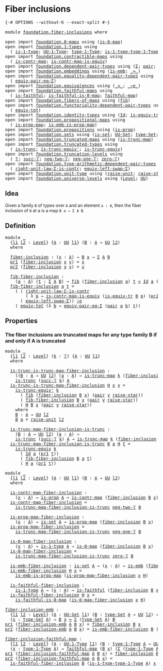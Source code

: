 # Fiber inclusions

<pre class="Agda"><a id="29" class="Symbol">{-#</a> <a id="33" class="Keyword">OPTIONS</a> <a id="41" class="Pragma">--without-K</a> <a id="53" class="Pragma">--exact-split</a> <a id="67" class="Symbol">#-}</a>

<a id="72" class="Keyword">module</a> <a id="79" href="foundation.fiber-inclusions.html" class="Module">foundation.fiber-inclusions</a> <a id="107" class="Keyword">where</a>

<a id="114" class="Keyword">open</a> <a id="119" class="Keyword">import</a> <a id="126" href="foundation.0-maps.html" class="Module">foundation.0-maps</a> <a id="144" class="Keyword">using</a> <a id="150" class="Symbol">(</a><a id="151" href="foundation-core.0-maps.html#1168" class="Function">is-0-map</a><a id="159" class="Symbol">)</a>
<a id="161" class="Keyword">open</a> <a id="166" class="Keyword">import</a> <a id="173" href="foundation.1-types.html" class="Module">foundation.1-types</a> <a id="192" class="Keyword">using</a>
  <a id="200" class="Symbol">(</a> <a id="202" href="foundation-core.1-types.html#654" class="Function">is-1-type</a><a id="211" class="Symbol">;</a> <a id="213" href="foundation-core.1-types.html#720" class="Function">UU-1-Type</a><a id="222" class="Symbol">;</a> <a id="224" href="foundation-core.1-types.html#792" class="Function">type-1-Type</a><a id="235" class="Symbol">;</a> <a id="237" href="foundation-core.1-types.html#869" class="Function">is-1-type-type-1-Type</a><a id="258" class="Symbol">)</a>
<a id="260" class="Keyword">open</a> <a id="265" class="Keyword">import</a> <a id="272" href="foundation.contractible-maps.html" class="Module">foundation.contractible-maps</a> <a id="301" class="Keyword">using</a>
  <a id="309" class="Symbol">(</a> <a id="311" href="foundation-core.contractible-maps.html#1464" class="Function">is-contr-map</a><a id="323" class="Symbol">;</a> <a id="325" href="foundation-core.contractible-maps.html#3850" class="Function">is-contr-map-is-equiv</a><a id="346" class="Symbol">)</a>
<a id="348" class="Keyword">open</a> <a id="353" class="Keyword">import</a> <a id="360" href="foundation.dependent-pair-types.html" class="Module">foundation.dependent-pair-types</a> <a id="392" class="Keyword">using</a> <a id="398" class="Symbol">(</a><a id="399" href="foundation-core.dependent-pair-types.html#502" class="Record">Σ</a><a id="400" class="Symbol">;</a> <a id="402" href="foundation-core.dependent-pair-types.html#575" class="InductiveConstructor">pair</a><a id="406" class="Symbol">;</a> <a id="408" href="foundation-core.dependent-pair-types.html#592" class="Field">pr1</a><a id="411" class="Symbol">;</a> <a id="413" href="foundation-core.dependent-pair-types.html#604" class="Field">pr2</a><a id="416" class="Symbol">)</a>
<a id="418" class="Keyword">open</a> <a id="423" class="Keyword">import</a> <a id="430" href="foundation.embeddings.html" class="Module">foundation.embeddings</a> <a id="452" class="Keyword">using</a> <a id="458" class="Symbol">(</a><a id="459" href="foundation-core.embeddings.html#980" class="Function">is-emb</a><a id="465" class="Symbol">;</a> <a id="467" href="foundation-core.embeddings.html#1062" class="Function Operator">_↪_</a><a id="470" class="Symbol">)</a>
<a id="472" class="Keyword">open</a> <a id="477" class="Keyword">import</a> <a id="484" href="foundation.equality-dependent-pair-types.html" class="Module">foundation.equality-dependent-pair-types</a> <a id="525" class="Keyword">using</a>
  <a id="533" class="Symbol">(</a> <a id="535" href="foundation.equality-dependent-pair-types.html#2407" class="Function">equiv-pair-eq-Σ</a><a id="550" class="Symbol">)</a>
<a id="552" class="Keyword">open</a> <a id="557" class="Keyword">import</a> <a id="564" href="foundation.equivalences.html" class="Module">foundation.equivalences</a> <a id="588" class="Keyword">using</a> <a id="594" class="Symbol">(</a><a id="595" href="foundation-core.equivalences.html#1607" class="Function Operator">_≃_</a><a id="598" class="Symbol">;</a> <a id="600" href="foundation-core.equivalences.html#7843" class="Function Operator">_∘e_</a><a id="604" class="Symbol">)</a>
<a id="606" class="Keyword">open</a> <a id="611" class="Keyword">import</a> <a id="618" href="foundation.faithful-maps.html" class="Module">foundation.faithful-maps</a> <a id="643" class="Keyword">using</a>
  <a id="651" class="Symbol">(</a> <a id="653" href="foundation-core.faithful-maps.html#1676" class="Function">is-faithful</a><a id="664" class="Symbol">;</a> <a id="666" href="foundation-core.faithful-maps.html#3767" class="Function">is-faithful-is-0-map</a><a id="686" class="Symbol">;</a> <a id="688" href="foundation-core.faithful-maps.html#1766" class="Function">faithful-map</a><a id="700" class="Symbol">)</a>
<a id="702" class="Keyword">open</a> <a id="707" class="Keyword">import</a> <a id="714" href="foundation.fibers-of-maps.html" class="Module">foundation.fibers-of-maps</a> <a id="740" class="Keyword">using</a> <a id="746" class="Symbol">(</a><a id="747" href="foundation-core.fibers-of-maps.html#928" class="Function">fib</a><a id="750" class="Symbol">)</a>
<a id="752" class="Keyword">open</a> <a id="757" class="Keyword">import</a> <a id="764" href="foundation.functoriality-dependent-pair-types.html" class="Module">foundation.functoriality-dependent-pair-types</a> <a id="810" class="Keyword">using</a>
  <a id="818" class="Symbol">(</a> <a id="820" href="foundation-core.functoriality-dependent-pair-types.html#6804" class="Function">equiv-tot</a><a id="829" class="Symbol">)</a>
<a id="831" class="Keyword">open</a> <a id="836" class="Keyword">import</a> <a id="843" href="foundation.identity-types.html" class="Module">foundation.identity-types</a> <a id="869" class="Keyword">using</a> <a id="875" class="Symbol">(</a><a id="876" href="foundation-core.identity-types.html#641" class="Datatype">Id</a><a id="878" class="Symbol">;</a> <a id="880" href="foundation.identity-types.html#3379" class="Function">is-equiv-tr</a><a id="891" class="Symbol">)</a>
<a id="893" class="Keyword">open</a> <a id="898" class="Keyword">import</a> <a id="905" href="foundation.propositional-maps.html" class="Module">foundation.propositional-maps</a> <a id="935" class="Keyword">using</a>
  <a id="943" class="Symbol">(</a> <a id="945" href="foundation-core.propositional-maps.html#1250" class="Function">is-prop-map</a><a id="956" class="Symbol">;</a> <a id="958" href="foundation-core.propositional-maps.html#1524" class="Function">is-emb-is-prop-map</a><a id="976" class="Symbol">)</a>
<a id="978" class="Keyword">open</a> <a id="983" class="Keyword">import</a> <a id="990" href="foundation.propositions.html" class="Module">foundation.propositions</a> <a id="1014" class="Keyword">using</a> <a id="1020" class="Symbol">(</a><a id="1021" href="foundation-core.propositions.html#1246" class="Function">is-prop</a><a id="1028" class="Symbol">)</a>
<a id="1030" class="Keyword">open</a> <a id="1035" class="Keyword">import</a> <a id="1042" href="foundation.sets.html" class="Module">foundation.sets</a> <a id="1058" class="Keyword">using</a> <a id="1064" class="Symbol">(</a><a id="1065" href="foundation-core.sets.html#1099" class="Function">is-set</a><a id="1071" class="Symbol">;</a> <a id="1073" href="foundation-core.sets.html#1177" class="Function">UU-Set</a><a id="1079" class="Symbol">;</a> <a id="1081" href="foundation-core.sets.html#1291" class="Function">type-Set</a><a id="1089" class="Symbol">;</a> <a id="1091" href="foundation-core.sets.html#1342" class="Function">is-set-type-Set</a><a id="1106" class="Symbol">)</a>
<a id="1108" class="Keyword">open</a> <a id="1113" class="Keyword">import</a> <a id="1120" href="foundation.truncated-maps.html" class="Module">foundation.truncated-maps</a> <a id="1146" class="Keyword">using</a> <a id="1152" class="Symbol">(</a><a id="1153" href="foundation-core.truncated-maps.html#1876" class="Function">is-trunc-map</a><a id="1165" class="Symbol">)</a>
<a id="1167" class="Keyword">open</a> <a id="1172" class="Keyword">import</a> <a id="1179" href="foundation.truncated-types.html" class="Module">foundation.truncated-types</a> <a id="1206" class="Keyword">using</a>
  <a id="1214" class="Symbol">(</a> <a id="1216" href="foundation-core.truncated-types.html#1466" class="Function">is-trunc</a><a id="1224" class="Symbol">;</a> <a id="1226" href="foundation-core.truncated-types.html#4673" class="Function">is-trunc-equiv&#39;</a><a id="1241" class="Symbol">;</a> <a id="1243" href="foundation-core.truncated-types.html#4146" class="Function">is-trunc-equiv</a><a id="1257" class="Symbol">)</a>
<a id="1259" class="Keyword">open</a> <a id="1264" class="Keyword">import</a> <a id="1271" href="foundation.truncation-levels.html" class="Module">foundation.truncation-levels</a> <a id="1300" class="Keyword">using</a>
  <a id="1308" class="Symbol">(</a> <a id="1310" href="foundation-core.truncation-levels.html#382" class="Datatype">𝕋</a><a id="1311" class="Symbol">;</a> <a id="1313" href="foundation-core.truncation-levels.html#419" class="InductiveConstructor">succ-𝕋</a><a id="1319" class="Symbol">;</a> <a id="1321" href="foundation-core.truncation-levels.html#403" class="InductiveConstructor">neg-two-𝕋</a><a id="1330" class="Symbol">;</a> <a id="1332" href="foundation-core.truncation-levels.html#435" class="Function">neg-one-𝕋</a><a id="1341" class="Symbol">;</a> <a id="1343" href="foundation-core.truncation-levels.html#479" class="Function">zero-𝕋</a><a id="1349" class="Symbol">)</a>
<a id="1351" class="Keyword">open</a> <a id="1356" class="Keyword">import</a> <a id="1363" href="foundation.type-arithmetic-dependent-pair-types.html" class="Module">foundation.type-arithmetic-dependent-pair-types</a> <a id="1411" class="Keyword">using</a>
  <a id="1419" class="Symbol">(</a> <a id="1421" href="foundation-core.type-arithmetic-dependent-pair-types.html#4301" class="Function">right-unit-law-Σ-is-contr</a><a id="1446" class="Symbol">;</a> <a id="1448" href="foundation-core.type-arithmetic-dependent-pair-types.html#10226" class="Function">equiv-left-swap-Σ</a><a id="1465" class="Symbol">)</a>
<a id="1467" class="Keyword">open</a> <a id="1472" class="Keyword">import</a> <a id="1479" href="foundation.unit-type.html" class="Module">foundation.unit-type</a> <a id="1500" class="Keyword">using</a> <a id="1506" class="Symbol">(</a><a id="1507" href="foundation.unit-type.html#1237" class="Function">raise-unit</a><a id="1517" class="Symbol">;</a> <a id="1519" href="foundation.unit-type.html#1298" class="Function">raise-star</a><a id="1529" class="Symbol">)</a>
<a id="1531" class="Keyword">open</a> <a id="1536" class="Keyword">import</a> <a id="1543" href="foundation.universe-levels.html" class="Module">foundation.universe-levels</a> <a id="1570" class="Keyword">using</a> <a id="1576" class="Symbol">(</a><a id="1577" href="Agda.Primitive.html#597" class="Postulate">Level</a><a id="1582" class="Symbol">;</a> <a id="1584" href="foundation-core.universe-levels.html#222" class="Primitive">UU</a><a id="1586" class="Symbol">)</a>
</pre>
## Idea

Given a family `B` of types over `A` and an element `a : A`, then the fiber inclusion of `B` at a is a map `B a → Σ A B`.

## Definition

<pre class="Agda"><a id="1748" class="Keyword">module</a> <a id="1755" href="foundation.fiber-inclusions.html#1755" class="Module">_</a>
  <a id="1759" class="Symbol">{</a><a id="1760" href="foundation.fiber-inclusions.html#1760" class="Bound">l1</a> <a id="1763" href="foundation.fiber-inclusions.html#1763" class="Bound">l2</a> <a id="1766" class="Symbol">:</a> <a id="1768" href="Agda.Primitive.html#597" class="Postulate">Level</a><a id="1773" class="Symbol">}</a> <a id="1775" class="Symbol">{</a><a id="1776" href="foundation.fiber-inclusions.html#1776" class="Bound">A</a> <a id="1778" class="Symbol">:</a> <a id="1780" href="foundation-core.universe-levels.html#222" class="Primitive">UU</a> <a id="1783" href="foundation.fiber-inclusions.html#1760" class="Bound">l1</a><a id="1785" class="Symbol">}</a> <a id="1787" class="Symbol">(</a><a id="1788" href="foundation.fiber-inclusions.html#1788" class="Bound">B</a> <a id="1790" class="Symbol">:</a> <a id="1792" href="foundation.fiber-inclusions.html#1776" class="Bound">A</a> <a id="1794" class="Symbol">→</a> <a id="1796" href="foundation-core.universe-levels.html#222" class="Primitive">UU</a> <a id="1799" href="foundation.fiber-inclusions.html#1763" class="Bound">l2</a><a id="1801" class="Symbol">)</a>
  <a id="1805" class="Keyword">where</a>
  
  <a id="1816" href="foundation.fiber-inclusions.html#1816" class="Function">fiber-inclusion</a> <a id="1832" class="Symbol">:</a> <a id="1834" class="Symbol">(</a><a id="1835" href="foundation.fiber-inclusions.html#1835" class="Bound">x</a> <a id="1837" class="Symbol">:</a> <a id="1839" href="foundation.fiber-inclusions.html#1776" class="Bound">A</a><a id="1840" class="Symbol">)</a> <a id="1842" class="Symbol">→</a> <a id="1844" href="foundation.fiber-inclusions.html#1788" class="Bound">B</a> <a id="1846" href="foundation.fiber-inclusions.html#1835" class="Bound">x</a> <a id="1848" class="Symbol">→</a> <a id="1850" href="foundation-core.dependent-pair-types.html#502" class="Record">Σ</a> <a id="1852" href="foundation.fiber-inclusions.html#1776" class="Bound">A</a> <a id="1854" href="foundation.fiber-inclusions.html#1788" class="Bound">B</a>
  <a id="1858" href="foundation-core.dependent-pair-types.html#592" class="Field">pr1</a> <a id="1862" class="Symbol">(</a><a id="1863" href="foundation.fiber-inclusions.html#1816" class="Function">fiber-inclusion</a> <a id="1879" href="foundation.fiber-inclusions.html#1879" class="Bound">x</a> <a id="1881" href="foundation.fiber-inclusions.html#1881" class="Bound">y</a><a id="1882" class="Symbol">)</a> <a id="1884" class="Symbol">=</a> <a id="1886" href="foundation.fiber-inclusions.html#1879" class="Bound">x</a>
  <a id="1890" href="foundation-core.dependent-pair-types.html#604" class="Field">pr2</a> <a id="1894" class="Symbol">(</a><a id="1895" href="foundation.fiber-inclusions.html#1816" class="Function">fiber-inclusion</a> <a id="1911" href="foundation.fiber-inclusions.html#1911" class="Bound">x</a> <a id="1913" href="foundation.fiber-inclusions.html#1913" class="Bound">y</a><a id="1914" class="Symbol">)</a> <a id="1916" class="Symbol">=</a> <a id="1918" href="foundation.fiber-inclusions.html#1913" class="Bound">y</a>

  <a id="1923" href="foundation.fiber-inclusions.html#1923" class="Function">fib-fiber-inclusion</a> <a id="1943" class="Symbol">:</a>
    <a id="1949" class="Symbol">(</a><a id="1950" href="foundation.fiber-inclusions.html#1950" class="Bound">a</a> <a id="1952" class="Symbol">:</a> <a id="1954" href="foundation.fiber-inclusions.html#1776" class="Bound">A</a><a id="1955" class="Symbol">)</a> <a id="1957" class="Symbol">(</a><a id="1958" href="foundation.fiber-inclusions.html#1958" class="Bound">t</a> <a id="1960" class="Symbol">:</a> <a id="1962" href="foundation-core.dependent-pair-types.html#502" class="Record">Σ</a> <a id="1964" href="foundation.fiber-inclusions.html#1776" class="Bound">A</a> <a id="1966" href="foundation.fiber-inclusions.html#1788" class="Bound">B</a><a id="1967" class="Symbol">)</a> <a id="1969" class="Symbol">→</a> <a id="1971" href="foundation-core.fibers-of-maps.html#928" class="Function">fib</a> <a id="1975" class="Symbol">(</a><a id="1976" href="foundation.fiber-inclusions.html#1816" class="Function">fiber-inclusion</a> <a id="1992" href="foundation.fiber-inclusions.html#1950" class="Bound">a</a><a id="1993" class="Symbol">)</a> <a id="1995" href="foundation.fiber-inclusions.html#1958" class="Bound">t</a> <a id="1997" href="foundation-core.equivalences.html#1607" class="Function Operator">≃</a> <a id="1999" href="foundation-core.identity-types.html#641" class="Datatype">Id</a> <a id="2002" href="foundation.fiber-inclusions.html#1950" class="Bound">a</a> <a id="2004" class="Symbol">(</a><a id="2005" href="foundation-core.dependent-pair-types.html#592" class="Field">pr1</a> <a id="2009" href="foundation.fiber-inclusions.html#1958" class="Bound">t</a><a id="2010" class="Symbol">)</a>
  <a id="2014" href="foundation.fiber-inclusions.html#1923" class="Function">fib-fiber-inclusion</a> <a id="2034" href="foundation.fiber-inclusions.html#2034" class="Bound">a</a> <a id="2036" href="foundation.fiber-inclusions.html#2036" class="Bound">t</a> <a id="2038" class="Symbol">=</a>
    <a id="2044" class="Symbol">(</a> <a id="2046" class="Symbol">(</a> <a id="2048" href="foundation-core.type-arithmetic-dependent-pair-types.html#4301" class="Function">right-unit-law-Σ-is-contr</a>
        <a id="2082" class="Symbol">(</a> <a id="2084" class="Symbol">λ</a> <a id="2086" href="foundation.fiber-inclusions.html#2086" class="Bound">p</a> <a id="2088" class="Symbol">→</a> <a id="2090" href="foundation-core.contractible-maps.html#3850" class="Function">is-contr-map-is-equiv</a> <a id="2112" class="Symbol">(</a><a id="2113" href="foundation.identity-types.html#3379" class="Function">is-equiv-tr</a> <a id="2125" href="foundation.fiber-inclusions.html#1788" class="Bound">B</a> <a id="2127" href="foundation.fiber-inclusions.html#2086" class="Bound">p</a><a id="2128" class="Symbol">)</a> <a id="2130" class="Symbol">(</a><a id="2131" href="foundation-core.dependent-pair-types.html#604" class="Field">pr2</a> <a id="2135" href="foundation.fiber-inclusions.html#2036" class="Bound">t</a><a id="2136" class="Symbol">)))</a> <a id="2140" href="foundation-core.equivalences.html#7843" class="Function Operator">∘e</a>
      <a id="2149" class="Symbol">(</a> <a id="2151" href="foundation-core.type-arithmetic-dependent-pair-types.html#10226" class="Function">equiv-left-swap-Σ</a><a id="2168" class="Symbol">))</a> <a id="2171" href="foundation-core.equivalences.html#7843" class="Function Operator">∘e</a>
    <a id="2178" class="Symbol">(</a> <a id="2180" href="foundation-core.functoriality-dependent-pair-types.html#6804" class="Function">equiv-tot</a> <a id="2190" class="Symbol">(λ</a> <a id="2193" href="foundation.fiber-inclusions.html#2193" class="Bound">b</a> <a id="2195" class="Symbol">→</a> <a id="2197" href="foundation.equality-dependent-pair-types.html#2407" class="Function">equiv-pair-eq-Σ</a> <a id="2213" class="Symbol">(</a><a id="2214" href="foundation-core.dependent-pair-types.html#575" class="InductiveConstructor">pair</a> <a id="2219" href="foundation.fiber-inclusions.html#2034" class="Bound">a</a> <a id="2221" href="foundation.fiber-inclusions.html#2193" class="Bound">b</a><a id="2222" class="Symbol">)</a> <a id="2224" href="foundation.fiber-inclusions.html#2036" class="Bound">t</a><a id="2225" class="Symbol">))</a>
</pre>
## Properties

### The fiber inclusions are truncated maps for any type family B if and only if A is truncated

<pre class="Agda"><a id="2349" class="Keyword">module</a> <a id="2356" href="foundation.fiber-inclusions.html#2356" class="Module">_</a>
  <a id="2360" class="Symbol">{</a><a id="2361" href="foundation.fiber-inclusions.html#2361" class="Bound">l1</a> <a id="2364" href="foundation.fiber-inclusions.html#2364" class="Bound">l2</a> <a id="2367" class="Symbol">:</a> <a id="2369" href="Agda.Primitive.html#597" class="Postulate">Level</a><a id="2374" class="Symbol">}</a> <a id="2376" class="Symbol">(</a><a id="2377" href="foundation.fiber-inclusions.html#2377" class="Bound">k</a> <a id="2379" class="Symbol">:</a> <a id="2381" href="foundation-core.truncation-levels.html#382" class="Datatype">𝕋</a><a id="2382" class="Symbol">)</a> <a id="2384" class="Symbol">{</a><a id="2385" href="foundation.fiber-inclusions.html#2385" class="Bound">A</a> <a id="2387" class="Symbol">:</a> <a id="2389" href="foundation-core.universe-levels.html#222" class="Primitive">UU</a> <a id="2392" href="foundation.fiber-inclusions.html#2361" class="Bound">l1</a><a id="2394" class="Symbol">}</a>
  <a id="2398" class="Keyword">where</a>
  
  <a id="2409" href="foundation.fiber-inclusions.html#2409" class="Function">is-trunc-is-trunc-map-fiber-inclusion</a> <a id="2447" class="Symbol">:</a>
    <a id="2453" class="Symbol">((</a><a id="2455" href="foundation.fiber-inclusions.html#2455" class="Bound">B</a> <a id="2457" class="Symbol">:</a> <a id="2459" href="foundation.fiber-inclusions.html#2385" class="Bound">A</a> <a id="2461" class="Symbol">→</a> <a id="2463" href="foundation-core.universe-levels.html#222" class="Primitive">UU</a> <a id="2466" href="foundation.fiber-inclusions.html#2364" class="Bound">l2</a><a id="2468" class="Symbol">)</a> <a id="2470" class="Symbol">(</a><a id="2471" href="foundation.fiber-inclusions.html#2471" class="Bound">a</a> <a id="2473" class="Symbol">:</a> <a id="2475" href="foundation.fiber-inclusions.html#2385" class="Bound">A</a><a id="2476" class="Symbol">)</a> <a id="2478" class="Symbol">→</a> <a id="2480" href="foundation-core.truncated-maps.html#1876" class="Function">is-trunc-map</a> <a id="2493" href="foundation.fiber-inclusions.html#2377" class="Bound">k</a> <a id="2495" class="Symbol">(</a><a id="2496" href="foundation.fiber-inclusions.html#1816" class="Function">fiber-inclusion</a> <a id="2512" href="foundation.fiber-inclusions.html#2455" class="Bound">B</a> <a id="2514" href="foundation.fiber-inclusions.html#2471" class="Bound">a</a><a id="2515" class="Symbol">))</a> <a id="2518" class="Symbol">→</a>
    <a id="2524" href="foundation-core.truncated-types.html#1466" class="Function">is-trunc</a> <a id="2533" class="Symbol">(</a><a id="2534" href="foundation-core.truncation-levels.html#419" class="InductiveConstructor">succ-𝕋</a> <a id="2541" href="foundation.fiber-inclusions.html#2377" class="Bound">k</a><a id="2542" class="Symbol">)</a> <a id="2544" href="foundation.fiber-inclusions.html#2385" class="Bound">A</a>
  <a id="2548" href="foundation.fiber-inclusions.html#2409" class="Function">is-trunc-is-trunc-map-fiber-inclusion</a> <a id="2586" href="foundation.fiber-inclusions.html#2586" class="Bound">H</a> <a id="2588" href="foundation.fiber-inclusions.html#2588" class="Bound">x</a> <a id="2590" href="foundation.fiber-inclusions.html#2590" class="Bound">y</a> <a id="2592" class="Symbol">=</a>
    <a id="2598" href="foundation-core.truncated-types.html#4673" class="Function">is-trunc-equiv&#39;</a> <a id="2614" href="foundation.fiber-inclusions.html#2377" class="Bound">k</a>
      <a id="2622" class="Symbol">(</a> <a id="2624" href="foundation-core.fibers-of-maps.html#928" class="Function">fib</a> <a id="2628" class="Symbol">(</a><a id="2629" href="foundation.fiber-inclusions.html#1816" class="Function">fiber-inclusion</a> <a id="2645" href="foundation.fiber-inclusions.html#2773" class="Function">B</a> <a id="2647" href="foundation.fiber-inclusions.html#2588" class="Bound">x</a><a id="2648" class="Symbol">)</a> <a id="2650" class="Symbol">(</a><a id="2651" href="foundation-core.dependent-pair-types.html#575" class="InductiveConstructor">pair</a> <a id="2656" href="foundation.fiber-inclusions.html#2590" class="Bound">y</a> <a id="2658" href="foundation.unit-type.html#1298" class="Function">raise-star</a><a id="2668" class="Symbol">))</a>
      <a id="2677" class="Symbol">(</a> <a id="2679" href="foundation.fiber-inclusions.html#1923" class="Function">fib-fiber-inclusion</a> <a id="2699" href="foundation.fiber-inclusions.html#2773" class="Function">B</a> <a id="2701" href="foundation.fiber-inclusions.html#2588" class="Bound">x</a> <a id="2703" class="Symbol">(</a><a id="2704" href="foundation-core.dependent-pair-types.html#575" class="InductiveConstructor">pair</a> <a id="2709" href="foundation.fiber-inclusions.html#2590" class="Bound">y</a> <a id="2711" href="foundation.unit-type.html#1298" class="Function">raise-star</a><a id="2721" class="Symbol">))</a>
      <a id="2730" class="Symbol">(</a> <a id="2732" href="foundation.fiber-inclusions.html#2586" class="Bound">H</a> <a id="2734" href="foundation.fiber-inclusions.html#2773" class="Function">B</a> <a id="2736" href="foundation.fiber-inclusions.html#2588" class="Bound">x</a> <a id="2738" class="Symbol">(</a><a id="2739" href="foundation-core.dependent-pair-types.html#575" class="InductiveConstructor">pair</a> <a id="2744" href="foundation.fiber-inclusions.html#2590" class="Bound">y</a> <a id="2746" href="foundation.unit-type.html#1298" class="Function">raise-star</a><a id="2756" class="Symbol">))</a>
    <a id="2763" class="Keyword">where</a>
    <a id="2773" href="foundation.fiber-inclusions.html#2773" class="Function">B</a> <a id="2775" class="Symbol">:</a> <a id="2777" href="foundation.fiber-inclusions.html#2385" class="Bound">A</a> <a id="2779" class="Symbol">→</a> <a id="2781" href="foundation-core.universe-levels.html#222" class="Primitive">UU</a> <a id="2784" href="foundation.fiber-inclusions.html#2364" class="Bound">l2</a>
    <a id="2791" href="foundation.fiber-inclusions.html#2773" class="Function">B</a> <a id="2793" href="foundation.fiber-inclusions.html#2793" class="Bound">a</a> <a id="2795" class="Symbol">=</a> <a id="2797" href="foundation.unit-type.html#1237" class="Function">raise-unit</a> <a id="2808" href="foundation.fiber-inclusions.html#2364" class="Bound">l2</a>

  <a id="2814" href="foundation.fiber-inclusions.html#2814" class="Function">is-trunc-map-fiber-inclusion-is-trunc</a> <a id="2852" class="Symbol">:</a>
    <a id="2858" class="Symbol">(</a><a id="2859" href="foundation.fiber-inclusions.html#2859" class="Bound">B</a> <a id="2861" class="Symbol">:</a> <a id="2863" href="foundation.fiber-inclusions.html#2385" class="Bound">A</a> <a id="2865" class="Symbol">→</a> <a id="2867" href="foundation-core.universe-levels.html#222" class="Primitive">UU</a> <a id="2870" href="foundation.fiber-inclusions.html#2364" class="Bound">l2</a><a id="2872" class="Symbol">)</a> <a id="2874" class="Symbol">(</a><a id="2875" href="foundation.fiber-inclusions.html#2875" class="Bound">a</a> <a id="2877" class="Symbol">:</a> <a id="2879" href="foundation.fiber-inclusions.html#2385" class="Bound">A</a><a id="2880" class="Symbol">)</a> <a id="2882" class="Symbol">→</a>
    <a id="2888" href="foundation-core.truncated-types.html#1466" class="Function">is-trunc</a> <a id="2897" class="Symbol">(</a><a id="2898" href="foundation-core.truncation-levels.html#419" class="InductiveConstructor">succ-𝕋</a> <a id="2905" href="foundation.fiber-inclusions.html#2377" class="Bound">k</a><a id="2906" class="Symbol">)</a> <a id="2908" href="foundation.fiber-inclusions.html#2385" class="Bound">A</a> <a id="2910" class="Symbol">→</a> <a id="2912" href="foundation-core.truncated-maps.html#1876" class="Function">is-trunc-map</a> <a id="2925" href="foundation.fiber-inclusions.html#2377" class="Bound">k</a> <a id="2927" class="Symbol">(</a><a id="2928" href="foundation.fiber-inclusions.html#1816" class="Function">fiber-inclusion</a> <a id="2944" href="foundation.fiber-inclusions.html#2859" class="Bound">B</a> <a id="2946" href="foundation.fiber-inclusions.html#2875" class="Bound">a</a><a id="2947" class="Symbol">)</a>
  <a id="2951" href="foundation.fiber-inclusions.html#2814" class="Function">is-trunc-map-fiber-inclusion-is-trunc</a> <a id="2989" href="foundation.fiber-inclusions.html#2989" class="Bound">B</a> <a id="2991" href="foundation.fiber-inclusions.html#2991" class="Bound">a</a> <a id="2993" href="foundation.fiber-inclusions.html#2993" class="Bound">H</a> <a id="2995" href="foundation.fiber-inclusions.html#2995" class="Bound">t</a> <a id="2997" class="Symbol">=</a>
    <a id="3003" href="foundation-core.truncated-types.html#4146" class="Function">is-trunc-equiv</a> <a id="3018" href="foundation.fiber-inclusions.html#2377" class="Bound">k</a>
      <a id="3026" class="Symbol">(</a> <a id="3028" href="foundation-core.identity-types.html#641" class="Datatype">Id</a> <a id="3031" href="foundation.fiber-inclusions.html#2991" class="Bound">a</a> <a id="3033" class="Symbol">(</a><a id="3034" href="foundation-core.dependent-pair-types.html#592" class="Field">pr1</a> <a id="3038" href="foundation.fiber-inclusions.html#2995" class="Bound">t</a><a id="3039" class="Symbol">))</a>
      <a id="3048" class="Symbol">(</a> <a id="3050" href="foundation.fiber-inclusions.html#1923" class="Function">fib-fiber-inclusion</a> <a id="3070" href="foundation.fiber-inclusions.html#2989" class="Bound">B</a> <a id="3072" href="foundation.fiber-inclusions.html#2991" class="Bound">a</a> <a id="3074" href="foundation.fiber-inclusions.html#2995" class="Bound">t</a><a id="3075" class="Symbol">)</a>
      <a id="3083" class="Symbol">(</a> <a id="3085" href="foundation.fiber-inclusions.html#2993" class="Bound">H</a> <a id="3087" href="foundation.fiber-inclusions.html#2991" class="Bound">a</a> <a id="3089" class="Symbol">(</a><a id="3090" href="foundation-core.dependent-pair-types.html#592" class="Field">pr1</a> <a id="3094" href="foundation.fiber-inclusions.html#2995" class="Bound">t</a><a id="3095" class="Symbol">))</a>

<a id="3099" class="Keyword">module</a> <a id="3106" href="foundation.fiber-inclusions.html#3106" class="Module">_</a>
  <a id="3110" class="Symbol">{</a><a id="3111" href="foundation.fiber-inclusions.html#3111" class="Bound">l1</a> <a id="3114" href="foundation.fiber-inclusions.html#3114" class="Bound">l2</a> <a id="3117" class="Symbol">:</a> <a id="3119" href="Agda.Primitive.html#597" class="Postulate">Level</a><a id="3124" class="Symbol">}</a> <a id="3126" class="Symbol">{</a><a id="3127" href="foundation.fiber-inclusions.html#3127" class="Bound">A</a> <a id="3129" class="Symbol">:</a> <a id="3131" href="foundation-core.universe-levels.html#222" class="Primitive">UU</a> <a id="3134" href="foundation.fiber-inclusions.html#3111" class="Bound">l1</a><a id="3136" class="Symbol">}</a> <a id="3138" class="Symbol">(</a><a id="3139" href="foundation.fiber-inclusions.html#3139" class="Bound">B</a> <a id="3141" class="Symbol">:</a> <a id="3143" href="foundation.fiber-inclusions.html#3127" class="Bound">A</a> <a id="3145" class="Symbol">→</a> <a id="3147" href="foundation-core.universe-levels.html#222" class="Primitive">UU</a> <a id="3150" href="foundation.fiber-inclusions.html#3114" class="Bound">l2</a><a id="3152" class="Symbol">)</a>
  <a id="3156" class="Keyword">where</a>

  <a id="3165" href="foundation.fiber-inclusions.html#3165" class="Function">is-contr-map-fiber-inclusion</a> <a id="3194" class="Symbol">:</a>
    <a id="3200" class="Symbol">(</a><a id="3201" href="foundation.fiber-inclusions.html#3201" class="Bound">x</a> <a id="3203" class="Symbol">:</a> <a id="3205" href="foundation.fiber-inclusions.html#3127" class="Bound">A</a><a id="3206" class="Symbol">)</a> <a id="3208" class="Symbol">→</a> <a id="3210" href="foundation-core.propositions.html#1246" class="Function">is-prop</a> <a id="3218" href="foundation.fiber-inclusions.html#3127" class="Bound">A</a> <a id="3220" class="Symbol">→</a> <a id="3222" href="foundation-core.contractible-maps.html#1464" class="Function">is-contr-map</a> <a id="3235" class="Symbol">(</a><a id="3236" href="foundation.fiber-inclusions.html#1816" class="Function">fiber-inclusion</a> <a id="3252" href="foundation.fiber-inclusions.html#3139" class="Bound">B</a> <a id="3254" href="foundation.fiber-inclusions.html#3201" class="Bound">x</a><a id="3255" class="Symbol">)</a>
  <a id="3259" href="foundation.fiber-inclusions.html#3165" class="Function">is-contr-map-fiber-inclusion</a> <a id="3288" class="Symbol">=</a>
    <a id="3294" href="foundation.fiber-inclusions.html#2814" class="Function">is-trunc-map-fiber-inclusion-is-trunc</a> <a id="3332" href="foundation-core.truncation-levels.html#403" class="InductiveConstructor">neg-two-𝕋</a> <a id="3342" href="foundation.fiber-inclusions.html#3139" class="Bound">B</a>

  <a id="3347" href="foundation.fiber-inclusions.html#3347" class="Function">is-prop-map-fiber-inclusion</a> <a id="3375" class="Symbol">:</a>
    <a id="3381" class="Symbol">(</a><a id="3382" href="foundation.fiber-inclusions.html#3382" class="Bound">x</a> <a id="3384" class="Symbol">:</a> <a id="3386" href="foundation.fiber-inclusions.html#3127" class="Bound">A</a><a id="3387" class="Symbol">)</a> <a id="3389" class="Symbol">→</a> <a id="3391" href="foundation-core.sets.html#1099" class="Function">is-set</a> <a id="3398" href="foundation.fiber-inclusions.html#3127" class="Bound">A</a> <a id="3400" class="Symbol">→</a> <a id="3402" href="foundation-core.propositional-maps.html#1250" class="Function">is-prop-map</a> <a id="3414" class="Symbol">(</a><a id="3415" href="foundation.fiber-inclusions.html#1816" class="Function">fiber-inclusion</a> <a id="3431" href="foundation.fiber-inclusions.html#3139" class="Bound">B</a> <a id="3433" href="foundation.fiber-inclusions.html#3382" class="Bound">x</a><a id="3434" class="Symbol">)</a>
  <a id="3438" href="foundation.fiber-inclusions.html#3347" class="Function">is-prop-map-fiber-inclusion</a> <a id="3466" class="Symbol">=</a>
    <a id="3472" href="foundation.fiber-inclusions.html#2814" class="Function">is-trunc-map-fiber-inclusion-is-trunc</a> <a id="3510" href="foundation-core.truncation-levels.html#435" class="Function">neg-one-𝕋</a> <a id="3520" href="foundation.fiber-inclusions.html#3139" class="Bound">B</a>

  <a id="3525" href="foundation.fiber-inclusions.html#3525" class="Function">is-0-map-fiber-inclusion</a> <a id="3550" class="Symbol">:</a>
    <a id="3556" class="Symbol">(</a><a id="3557" href="foundation.fiber-inclusions.html#3557" class="Bound">x</a> <a id="3559" class="Symbol">:</a> <a id="3561" href="foundation.fiber-inclusions.html#3127" class="Bound">A</a><a id="3562" class="Symbol">)</a> <a id="3564" class="Symbol">→</a> <a id="3566" href="foundation-core.1-types.html#654" class="Function">is-1-type</a> <a id="3576" href="foundation.fiber-inclusions.html#3127" class="Bound">A</a> <a id="3578" class="Symbol">→</a> <a id="3580" href="foundation-core.0-maps.html#1168" class="Function">is-0-map</a> <a id="3589" class="Symbol">(</a><a id="3590" href="foundation.fiber-inclusions.html#1816" class="Function">fiber-inclusion</a> <a id="3606" href="foundation.fiber-inclusions.html#3139" class="Bound">B</a> <a id="3608" href="foundation.fiber-inclusions.html#3557" class="Bound">x</a><a id="3609" class="Symbol">)</a>
  <a id="3613" href="foundation.fiber-inclusions.html#3525" class="Function">is-0-map-fiber-inclusion</a> <a id="3638" class="Symbol">=</a>
    <a id="3644" href="foundation.fiber-inclusions.html#2814" class="Function">is-trunc-map-fiber-inclusion-is-trunc</a> <a id="3682" href="foundation-core.truncation-levels.html#479" class="Function">zero-𝕋</a> <a id="3689" href="foundation.fiber-inclusions.html#3139" class="Bound">B</a>

  <a id="3694" href="foundation.fiber-inclusions.html#3694" class="Function">is-emb-fiber-inclusion</a> <a id="3717" class="Symbol">:</a> <a id="3719" href="foundation-core.sets.html#1099" class="Function">is-set</a> <a id="3726" href="foundation.fiber-inclusions.html#3127" class="Bound">A</a> <a id="3728" class="Symbol">→</a> <a id="3730" class="Symbol">(</a><a id="3731" href="foundation.fiber-inclusions.html#3731" class="Bound">x</a> <a id="3733" class="Symbol">:</a> <a id="3735" href="foundation.fiber-inclusions.html#3127" class="Bound">A</a><a id="3736" class="Symbol">)</a> <a id="3738" class="Symbol">→</a> <a id="3740" href="foundation-core.embeddings.html#980" class="Function">is-emb</a> <a id="3747" class="Symbol">(</a><a id="3748" href="foundation.fiber-inclusions.html#1816" class="Function">fiber-inclusion</a> <a id="3764" href="foundation.fiber-inclusions.html#3139" class="Bound">B</a> <a id="3766" href="foundation.fiber-inclusions.html#3731" class="Bound">x</a><a id="3767" class="Symbol">)</a>
  <a id="3771" href="foundation.fiber-inclusions.html#3694" class="Function">is-emb-fiber-inclusion</a> <a id="3794" href="foundation.fiber-inclusions.html#3794" class="Bound">H</a> <a id="3796" href="foundation.fiber-inclusions.html#3796" class="Bound">x</a> <a id="3798" class="Symbol">=</a>
    <a id="3804" href="foundation-core.propositional-maps.html#1524" class="Function">is-emb-is-prop-map</a> <a id="3823" class="Symbol">(</a><a id="3824" href="foundation.fiber-inclusions.html#3347" class="Function">is-prop-map-fiber-inclusion</a> <a id="3852" href="foundation.fiber-inclusions.html#3796" class="Bound">x</a> <a id="3854" href="foundation.fiber-inclusions.html#3794" class="Bound">H</a><a id="3855" class="Symbol">)</a>

  <a id="3860" href="foundation.fiber-inclusions.html#3860" class="Function">is-faithful-fiber-inclusion</a> <a id="3888" class="Symbol">:</a>
    <a id="3894" href="foundation-core.1-types.html#654" class="Function">is-1-type</a> <a id="3904" href="foundation.fiber-inclusions.html#3127" class="Bound">A</a> <a id="3906" class="Symbol">→</a> <a id="3908" class="Symbol">(</a><a id="3909" href="foundation.fiber-inclusions.html#3909" class="Bound">x</a> <a id="3911" class="Symbol">:</a> <a id="3913" href="foundation.fiber-inclusions.html#3127" class="Bound">A</a><a id="3914" class="Symbol">)</a> <a id="3916" class="Symbol">→</a> <a id="3918" href="foundation-core.faithful-maps.html#1676" class="Function">is-faithful</a> <a id="3930" class="Symbol">(</a><a id="3931" href="foundation.fiber-inclusions.html#1816" class="Function">fiber-inclusion</a> <a id="3947" href="foundation.fiber-inclusions.html#3139" class="Bound">B</a> <a id="3949" href="foundation.fiber-inclusions.html#3909" class="Bound">x</a><a id="3950" class="Symbol">)</a>
  <a id="3954" href="foundation.fiber-inclusions.html#3860" class="Function">is-faithful-fiber-inclusion</a> <a id="3982" href="foundation.fiber-inclusions.html#3982" class="Bound">H</a> <a id="3984" href="foundation.fiber-inclusions.html#3984" class="Bound">x</a> <a id="3986" class="Symbol">=</a>
    <a id="3992" href="foundation-core.faithful-maps.html#3767" class="Function">is-faithful-is-0-map</a> <a id="4013" class="Symbol">(</a><a id="4014" href="foundation.fiber-inclusions.html#3525" class="Function">is-0-map-fiber-inclusion</a> <a id="4039" href="foundation.fiber-inclusions.html#3984" class="Bound">x</a> <a id="4041" href="foundation.fiber-inclusions.html#3982" class="Bound">H</a><a id="4042" class="Symbol">)</a>

<a id="fiber-inclusion-emb"></a><a id="4045" href="foundation.fiber-inclusions.html#4045" class="Function">fiber-inclusion-emb</a> <a id="4065" class="Symbol">:</a>
  <a id="4069" class="Symbol">{</a><a id="4070" href="foundation.fiber-inclusions.html#4070" class="Bound">l1</a> <a id="4073" href="foundation.fiber-inclusions.html#4073" class="Bound">l2</a> <a id="4076" class="Symbol">:</a> <a id="4078" href="Agda.Primitive.html#597" class="Postulate">Level</a><a id="4083" class="Symbol">}</a> <a id="4085" class="Symbol">(</a><a id="4086" href="foundation.fiber-inclusions.html#4086" class="Bound">A</a> <a id="4088" class="Symbol">:</a> <a id="4090" href="foundation-core.sets.html#1177" class="Function">UU-Set</a> <a id="4097" href="foundation.fiber-inclusions.html#4070" class="Bound">l1</a><a id="4099" class="Symbol">)</a> <a id="4101" class="Symbol">(</a><a id="4102" href="foundation.fiber-inclusions.html#4102" class="Bound">B</a> <a id="4104" class="Symbol">:</a> <a id="4106" href="foundation-core.sets.html#1291" class="Function">type-Set</a> <a id="4115" href="foundation.fiber-inclusions.html#4086" class="Bound">A</a> <a id="4117" class="Symbol">→</a> <a id="4119" href="foundation-core.universe-levels.html#222" class="Primitive">UU</a> <a id="4122" href="foundation.fiber-inclusions.html#4073" class="Bound">l2</a><a id="4124" class="Symbol">)</a> <a id="4126" class="Symbol">→</a>
  <a id="4130" class="Symbol">(</a><a id="4131" href="foundation.fiber-inclusions.html#4131" class="Bound">x</a> <a id="4133" class="Symbol">:</a> <a id="4135" href="foundation-core.sets.html#1291" class="Function">type-Set</a> <a id="4144" href="foundation.fiber-inclusions.html#4086" class="Bound">A</a><a id="4145" class="Symbol">)</a> <a id="4147" class="Symbol">→</a> <a id="4149" href="foundation.fiber-inclusions.html#4102" class="Bound">B</a> <a id="4151" href="foundation.fiber-inclusions.html#4131" class="Bound">x</a> <a id="4153" href="foundation-core.embeddings.html#1062" class="Function Operator">↪</a> <a id="4155" href="foundation-core.dependent-pair-types.html#502" class="Record">Σ</a> <a id="4157" class="Symbol">(</a><a id="4158" href="foundation-core.sets.html#1291" class="Function">type-Set</a> <a id="4167" href="foundation.fiber-inclusions.html#4086" class="Bound">A</a><a id="4168" class="Symbol">)</a> <a id="4170" href="foundation.fiber-inclusions.html#4102" class="Bound">B</a>
<a id="4172" href="foundation-core.dependent-pair-types.html#592" class="Field">pr1</a> <a id="4176" class="Symbol">(</a><a id="4177" href="foundation.fiber-inclusions.html#4045" class="Function">fiber-inclusion-emb</a> <a id="4197" href="foundation.fiber-inclusions.html#4197" class="Bound">A</a> <a id="4199" href="foundation.fiber-inclusions.html#4199" class="Bound">B</a> <a id="4201" href="foundation.fiber-inclusions.html#4201" class="Bound">x</a><a id="4202" class="Symbol">)</a> <a id="4204" class="Symbol">=</a> <a id="4206" href="foundation.fiber-inclusions.html#1816" class="Function">fiber-inclusion</a> <a id="4222" href="foundation.fiber-inclusions.html#4199" class="Bound">B</a> <a id="4224" href="foundation.fiber-inclusions.html#4201" class="Bound">x</a>
<a id="4226" href="foundation-core.dependent-pair-types.html#604" class="Field">pr2</a> <a id="4230" class="Symbol">(</a><a id="4231" href="foundation.fiber-inclusions.html#4045" class="Function">fiber-inclusion-emb</a> <a id="4251" href="foundation.fiber-inclusions.html#4251" class="Bound">A</a> <a id="4253" href="foundation.fiber-inclusions.html#4253" class="Bound">B</a> <a id="4255" href="foundation.fiber-inclusions.html#4255" class="Bound">x</a><a id="4256" class="Symbol">)</a> <a id="4258" class="Symbol">=</a> <a id="4260" href="foundation.fiber-inclusions.html#3694" class="Function">is-emb-fiber-inclusion</a> <a id="4283" href="foundation.fiber-inclusions.html#4253" class="Bound">B</a> <a id="4285" class="Symbol">(</a><a id="4286" href="foundation-core.sets.html#1342" class="Function">is-set-type-Set</a> <a id="4302" href="foundation.fiber-inclusions.html#4251" class="Bound">A</a><a id="4303" class="Symbol">)</a> <a id="4305" href="foundation.fiber-inclusions.html#4255" class="Bound">x</a>

<a id="fiber-inclusion-faithful-map"></a><a id="4308" href="foundation.fiber-inclusions.html#4308" class="Function">fiber-inclusion-faithful-map</a> <a id="4337" class="Symbol">:</a>
  <a id="4341" class="Symbol">{</a><a id="4342" href="foundation.fiber-inclusions.html#4342" class="Bound">l1</a> <a id="4345" href="foundation.fiber-inclusions.html#4345" class="Bound">l2</a> <a id="4348" class="Symbol">:</a> <a id="4350" href="Agda.Primitive.html#597" class="Postulate">Level</a><a id="4355" class="Symbol">}</a> <a id="4357" class="Symbol">(</a><a id="4358" href="foundation.fiber-inclusions.html#4358" class="Bound">A</a> <a id="4360" class="Symbol">:</a> <a id="4362" href="foundation-core.1-types.html#720" class="Function">UU-1-Type</a> <a id="4372" href="foundation.fiber-inclusions.html#4342" class="Bound">l1</a><a id="4374" class="Symbol">)</a> <a id="4376" class="Symbol">(</a><a id="4377" href="foundation.fiber-inclusions.html#4377" class="Bound">B</a> <a id="4379" class="Symbol">:</a> <a id="4381" href="foundation-core.1-types.html#792" class="Function">type-1-Type</a> <a id="4393" href="foundation.fiber-inclusions.html#4358" class="Bound">A</a> <a id="4395" class="Symbol">→</a> <a id="4397" href="foundation-core.universe-levels.html#222" class="Primitive">UU</a> <a id="4400" href="foundation.fiber-inclusions.html#4345" class="Bound">l2</a><a id="4402" class="Symbol">)</a> <a id="4404" class="Symbol">→</a>
  <a id="4408" class="Symbol">(</a><a id="4409" href="foundation.fiber-inclusions.html#4409" class="Bound">x</a> <a id="4411" class="Symbol">:</a> <a id="4413" href="foundation-core.1-types.html#792" class="Function">type-1-Type</a> <a id="4425" href="foundation.fiber-inclusions.html#4358" class="Bound">A</a><a id="4426" class="Symbol">)</a> <a id="4428" class="Symbol">→</a> <a id="4430" href="foundation-core.faithful-maps.html#1766" class="Function">faithful-map</a> <a id="4443" class="Symbol">(</a><a id="4444" href="foundation.fiber-inclusions.html#4377" class="Bound">B</a> <a id="4446" href="foundation.fiber-inclusions.html#4409" class="Bound">x</a><a id="4447" class="Symbol">)</a> <a id="4449" class="Symbol">(</a><a id="4450" href="foundation-core.dependent-pair-types.html#502" class="Record">Σ</a> <a id="4452" class="Symbol">(</a><a id="4453" href="foundation-core.1-types.html#792" class="Function">type-1-Type</a> <a id="4465" href="foundation.fiber-inclusions.html#4358" class="Bound">A</a><a id="4466" class="Symbol">)</a> <a id="4468" href="foundation.fiber-inclusions.html#4377" class="Bound">B</a><a id="4469" class="Symbol">)</a>
<a id="4471" href="foundation-core.dependent-pair-types.html#592" class="Field">pr1</a> <a id="4475" class="Symbol">(</a><a id="4476" href="foundation.fiber-inclusions.html#4308" class="Function">fiber-inclusion-faithful-map</a> <a id="4505" href="foundation.fiber-inclusions.html#4505" class="Bound">A</a> <a id="4507" href="foundation.fiber-inclusions.html#4507" class="Bound">B</a> <a id="4509" href="foundation.fiber-inclusions.html#4509" class="Bound">x</a><a id="4510" class="Symbol">)</a> <a id="4512" class="Symbol">=</a> <a id="4514" href="foundation.fiber-inclusions.html#1816" class="Function">fiber-inclusion</a> <a id="4530" href="foundation.fiber-inclusions.html#4507" class="Bound">B</a> <a id="4532" href="foundation.fiber-inclusions.html#4509" class="Bound">x</a>
<a id="4534" href="foundation-core.dependent-pair-types.html#604" class="Field">pr2</a> <a id="4538" class="Symbol">(</a><a id="4539" href="foundation.fiber-inclusions.html#4308" class="Function">fiber-inclusion-faithful-map</a> <a id="4568" href="foundation.fiber-inclusions.html#4568" class="Bound">A</a> <a id="4570" href="foundation.fiber-inclusions.html#4570" class="Bound">B</a> <a id="4572" href="foundation.fiber-inclusions.html#4572" class="Bound">x</a><a id="4573" class="Symbol">)</a> <a id="4575" class="Symbol">=</a>
  <a id="4579" href="foundation.fiber-inclusions.html#3860" class="Function">is-faithful-fiber-inclusion</a> <a id="4607" href="foundation.fiber-inclusions.html#4570" class="Bound">B</a> <a id="4609" class="Symbol">(</a><a id="4610" href="foundation-core.1-types.html#869" class="Function">is-1-type-type-1-Type</a> <a id="4632" href="foundation.fiber-inclusions.html#4568" class="Bound">A</a><a id="4633" class="Symbol">)</a> <a id="4635" href="foundation.fiber-inclusions.html#4572" class="Bound">x</a>
</pre>